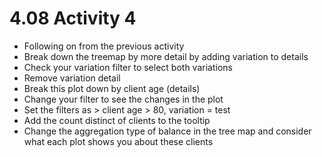 # 4.08 Activity 4

- Following on from the previous activity 
- Break down the treemap by more detail by adding variation to details 
- Check your variation filter to select both variations 
- Remove variation detail
- Break this plot down by client age (details)
- Change your filter to see the changes in the plot 
- Set the filters as > client age > 80, variation = test
- Add the count distinct of clients to the tooltip 
- Change the aggregation type of balance in the tree map and consider what each plot shows you about these clients
